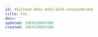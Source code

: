 ```yaml
---
id: 45a154ad-4b5e-4dd3-bdf6-e24a3a60ca68
title: Foo
desc: ''
updated: 1607639897400
created: 1607639897400
---
```


